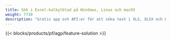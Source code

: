 ```yaml
---
title: Sök i Excel-kalkylblad på Windows, Linux och macOS
weight: 7730
description: "Gratis app och API:er för att söka text i XLS, XLSX och ODS filer"
---
```

{{< blocks/products/pf/agp/feature-solution >}} 

